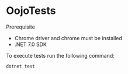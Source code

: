 # OojoTests
Prerequisite
* Chrome driver and chrome must be installed
* .NET 7.0 SDK

To execute tests run the following command:
```
dotnet test
```
